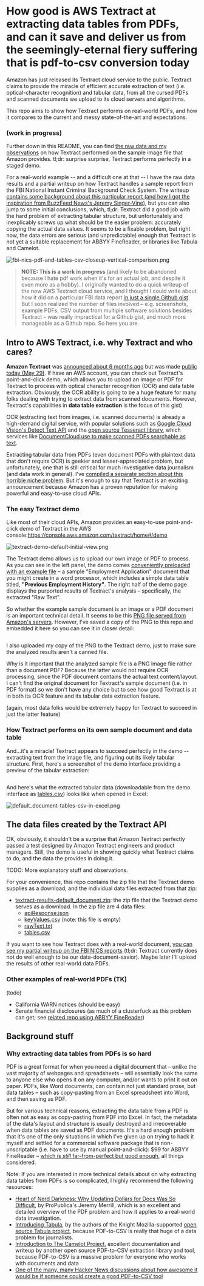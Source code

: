 # How good is AWS Textract at extracting data tables from PDFs, and can it save and deliver us from the seemingly-eternal fiery suffering that is pdf-to-csv conversion today

Amazon has just released its Textract cloud service to the public. Textract claims to provide the miracle of efficient accurate extraction of text (i.e. optical-character recognition) and tabular data, from all the cursed PDFs and scanned documents we upload to its cloud servers and algorithms.

This repo aims to show how Textract performs on real-world PDFs, and how it compares to the current and messy state-of-the-art and expectations. 

### (work in progress)

Further down in this README, you can find [the raw data and my observations](#bookmark-intro-to-aws) on how Textract performed on the sample image file that Amazon provides. tl;dr: surprise surprise, Textract performs perfectly in a staged demo.

For a real-world example -- and a difficult one at that -- I have the raw data results and a partial writeup on how Textract handles a sample report from the FBI National Instant Criminal Background Check System. The writeup [contains some background about this particular report (and how I got the inspiration from BuzzFeed News's Jeremy Singer-Vine)](./examples/fbi-nics/README-fbi-nics.md), but you can also jump to some initial conclusions, which, tl;dr: Textract did a good job with the hard problem of extracting tabular structure, but unfortunately and inexplicably screws up what should be the easier problem: accurately copying the actual data values. It seems to be a fixable problem, but right now, the data errors are serious (and unpredictable) enough that Textract is not yet a suitable replacement for ABBYY FineReader, or libraries like Tabula and Camelot.

<img src="examples/fbi-nics/assets/images/fbi-nics-pdf-and-tables-csv-closeup-vertical-comparison.png" alt="fbi-nics-pdf-and-tables-csv-closeup-vertical-comparison.png">



> **NOTE: This is a work in progress** (and likely to be abandoned because I hate pdf work when it's for an actual job, and despite it even more as a hobby). I originally wanted to do a quick writeup of the new AWS Textract cloud service, and I thought I could write about how it did on a particular FBI data report [in just a single Github gist](https://gist.github.com/dannguyen/3673e67a495c172abbd3bb8a9a6e199a). But I soon realized the number of files involved – e.g. screenshots, example PDFs, CSV output from multiple software solutions besides Textract – was really impractical for a Github gist, and much more manageable as a Github repo. So here you are.



<a name="bookmark-intro-to-aws" id="bookmark-intro-to-aws"></a>

## Intro to AWS Textract, i.e. why Textract and who cares?


**Amazon Textract** was [announced about 6 months ago](https://news.ycombinator.com/item?id=18554122) but was made [public today (May 29)](https://finance.yahoo.com/news/aws-announces-general-availability-amazon-220000840.html). If have an AWS account, you can check out Textract's point-and-click demo, which allows you to upload an image or PDF for Textract to process with optical character recognition (OCR) and data table extraction. Obviously, the OCR ability is going to be a huge feature for many folks dealing with trying to extract data from scanned documents. However, Textract's capabilities in **data table extraction** is the focus of this gist)

OCR (extracting text from images, i.e. scanned documents) is already a high-demand digital service, with popular solutions such as [Google Cloud Vision's Detect Text API](https://cloud.google.com/vision/docs/ocr) and the [open source Tesseract library](https://github.com/tesseract-ocr/tesseract), which services like [DocumentCloud use to make scanned PDFs searchable as text](https://www.documentcloud.org/documents/5955118-The-Mueller-Report.html).

Extracting tabular data from PDFs (even document PDFs with plaintext data that don't require OCR) is geekier and lesser-appreciated problem, but unfortunately, one that is still critical for much investigative data journalism (and data work in general). I've [compiled a separate section about this horrible niche problem](#bookmark-pdfs-hard). But it's enough to say that Textract is an exciting announcement because Amazon has a proven reputation for making powerful and easy-to-use cloud APIs.


### The easy Textract demo

Like most of their cloud APIs, Amazon provides an easy-to-use point-and-click demo of Textract in the AWS console:https://console.aws.amazon.com/textract/home#/demo

<img src="assets/images/textract-demo-default-initial-view.png" alt="textract-demo-default-initial-view.png">


The Textract demo allows us to upload our own image or PDF to process. As you can see in the left panel, the demo comes [conveniently preloaded with an example file](https://s3.us-east-1.amazonaws.com/textract-public-assets-us-east-1/default_document.png) –  a sample "Employment Application" document that you might create in a word processor, which includes a simple data table titled, **"Previous Employment History"**. The right half of the demo page displays the purported results of Textract's analysis – specifically, the extracted "Raw Text".

So whether the example sample document is an image or a PDF document is an important technical detail. It seems to be this [PNG file served from Amazon's servers](https://s3.us-east-1.amazonaws.com/textract-public-assets-us-east-1/default_document.png). However, I've saved a copy of the PNG to this repo and embedded it here so you can see it in closer detail:

<p style="text-align: center; margin: auto;">
    <a href="examples/default-sample-document/default_document.png">
    <img src="examples/default-sample-document/default_document.png" alt="">
</a>
</p>

I also uploaded my copy of the PNG to the Textract demo, just to make sure the analyzed results aren't a canned file. 

Why is it important that the analyzed sample file is a PNG image file rather than a document PDF? Because the latter would not require OCR processing, since the PDF document contains the actual text content/layout. I can't find the original document for Textract's sample document (i.e. in PDF format) so we don't have any choice but to see how good Textract is at in both its OCR feature and its tabular data extraction feature.

(again, most data folks would be extremely happy for Textract to succeed in just the latter feature)


### How Textract performs on its own sample document and data table

And...it's a miracle! Textract appears to succeed perfectly in the demo -- extracting text from the image file, and figuring out its likely tabular structure. First, here's a screenshot of the demo interface providing a preview of the tabular extraction:

<a href="https://console.aws.amazon.com/textract/home#/demo">
    <img src="examples/default-sample-document/assets/images/textract-default-demo.png" alt="">
</a>

And here's what the extracted tabular data (downloadable from the demo interface as [tables.csv](examples/default-sample-document/results/textract-results-default_document-zip/tables.csv)) looks like when opened in Excel:

<img src="examples/default-sample-document/assets/images/default_document-tables-csv-in-excel.png" alt="default_document-tables-csv-in-excel.png">





## The data files created by the Textract API



OK, obviously, it shouldn't be a surprise that Amazon Textract perfectly passed a test designed by Amazon Textract engineers and product managers. Still, the demo is useful in showing quickly what Textract claims to do, and the data the provides in doing it.

TODO: More explanatory stuff and observations.


For your convenience, this repo contains the zip file that the Textract demo supplies as a download, and the individual data files extracted from that zip:

- [textract-results-default_document.zip](examples/default-sample-document/results/textract-results-default_document.zip): the zip file that the Textract demo serves as a download. In the zip file are 4 data files:
     - [apiResponse.json](examples/default-sample-document/results/textract-results-default_document-zip/apiResponse.json)
     - [keyValues.csv](examples/default-sample-document/results/textract-results-default_document-zip/keyValues.csv) (note: this file is empty)
     - [rawText.txt](examples/default-sample-document/results/textract-results-default_document-zip/rawText.txt)
     - [tables.csv](examples/default-sample-document/results/textract-results-default_document-zip/tables.csv)


If you want to see how Textract does with a real-world document, [you can see my partial writeup on the FBI NICS reports](./examples/fbi-nics/README-fbi-nics.md) (tl;dr: Textract currently does not do well enough to be our data-document-savior). Maybe later I'll upload the results of other real-world data PDFs.


### Other examples of real-world PDFs (TK)

(todo)

- California WARN notices (should be easy)
- Senate financial disclosures (as much of a clusterfuck as this problem can get; see [related repo using ABBYY FineReader](https://github.com/dannguyen/abbyy-finereader-ocr-senate))



## Background stuff


<a id="bookmark-pdfs-hard" name="bookmark-pdfs-hard"></a>

### Why extracting data tables from PDFs is so hard

PDF is a great format for when you need a digital document that – unlike the vast majority of webpages and spreadsheets – will essentially look the same to anyone else who opens it on any computer, and/or wants to print it out on paper. PDFs, like Word documents, can contain not just standard prose, but data tables – such as copy-pasting from an Excel spreadsheet into Word, and then saving as PDF.

But for various technical reasons, extracting the data table from a PDF is often not as easy as copy-pasting from PDF into Excel. In fact, the metadata of the data's layout and structure is usually destroyed and irrecoverable when data tables are saved as PDF documents. It's a hard enough problem that it's one of the only situations in which I've given up on trying to hack it myself and settled for a commercial software package that is non-unscriptable (i.e. have to use by manual point-and-click): $99 for ABBYY FineReader – [which is *still* far-from-perfect but good enough](https://github.com/helloworlddata/white-house-salaries), all things considered.

Note: If you are interested in more technical details about on why extracting data tables from PDFs is so complicated, I highly recommend the following resources:

- [Heart of Nerd Darkness: Why Updating Dollars for Docs Was So Difficult](https://www.propublica.org/nerds/heart-of-nerd-darkness-why-dollars-for-docs-was-so-difficult), by ProPublica's Jeremy Merrill, which is an excellent and detailed overview of the PDF problem and how it applies to a real-world data investigation.
- [Introducing Tabula](https://source.opennews.org/en-US/articles/introducing-tabula/), by the authors of the Knight Mozilla-supported [open source Tabula project](https://source.opennews.org/articles/introducing-tabula/), because PDF-to-CSV is really that huge of a data problem for journalists.
- [Introduction to The Camelot Project](https://camelot-py.readthedocs.io/en/master/user/intro.html), excellent documentation and writeup by another open source PDF-to-CSV extraction library and tool, because PDF-to-CSV is a massive problem for everyone who works with documents and data
- [One of the many, many Hacker News discussions about how awesome it would be if someone could create a good PDF-to-CSV tool](https://news.ycombinator.com/item?id=13729301)
